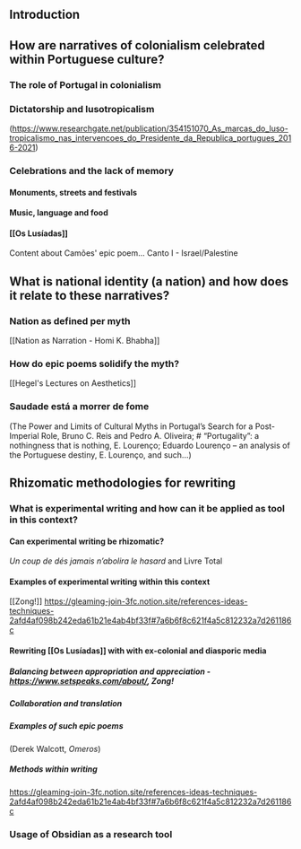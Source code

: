 ## Introduction

## How are narratives of colonialism celebrated within Portuguese culture?

### The role of Portugal in colonialism

### Dictatorship and lusotropicalism
(https://www.researchgate.net/publication/354151070_As_marcas_do_luso-tropicalismo_nas_intervencoes_do_Presidente_da_Republica_portugues_2016-2021)

### Celebrations and the lack of memory

#### Monuments, streets and festivals

#### Music, language and food

#### **[[Os Lusíadas]]** 
Content about Camões' epic poem...
Canto I - Israel/Palestine

## What is national identity (a nation) and how does it relate to these narratives?

### Nation as defined per myth
[[Nation as Narration - Homi K. Bhabha]]

### How do epic poems solidify the myth?
[[Hegel's Lectures on Aesthetics]]

### Saudade está a morrer de fome
 (The Power and Limits of Cultural Myths in Portugal’s Search for a Post-Imperial Role, Bruno C. Reis and Pedro A. Oliveira; # “Portugality”: a nothingness that is nothing, E. Lourenço; Eduardo Lourenço – an analysis of the Portuguese destiny, E. Lourenço, and such...)
 
## Rhizomatic methodologies for rewriting

### What is experimental writing and how can it be applied as tool in this context?

#### Can experimental writing be rhizomatic?
_Un coup de dés jamais n’abolira le hasard_ and Livre Total

#### Examples of experimental writing within this context
[[Zong!]]
https://gleaming-join-3fc.notion.site/references-ideas-techniques-2afd4af098b242eda61b21e4ab4bf33f#7a6b6f8c621f4a5c812232a7d261186c

#### Rewriting [[Os Lusíadas]] with with ex-colonial and diasporic media
##### Balancing between appropriation and appreciation - https://www.setspeaks.com/about/, Zong! 
##### Collaboration and translation
##### Examples of such epic poems
(Derek Walcott, _Omeros_)
##### Methods within writing 
https://gleaming-join-3fc.notion.site/references-ideas-techniques-2afd4af098b242eda61b21e4ab4bf33f#7a6b6f8c621f4a5c812232a7d261186c

### Usage of Obsidian as a research tool

